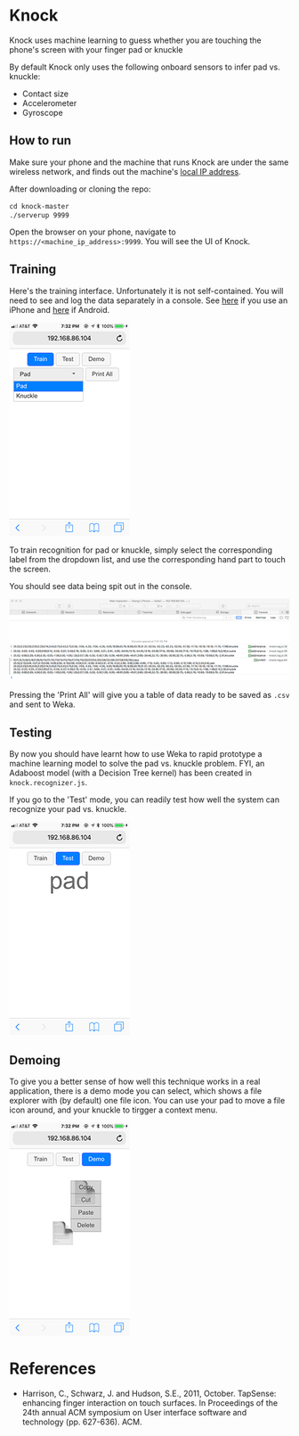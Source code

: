 # Knock
Knock uses machine learning to guess whether you are touching the phone's screen with your finger pad or knuckle

By default Knock only uses the following onboard sensors to infer pad vs. knuckle:
- Contact size
- Accelerometer
- Gyroscope

## How to run
Make sure your phone and the machine that runs Knock are under the same wireless network, and finds out the machine's [local IP address](https://lifehacker.com/5833108/how-to-find-your-local-and-external-ip-address).

After downloading or cloning the repo:
```shell
cd knock-master
./serverup 9999
```

Open the browser on your phone, navigate to ```https://<machine_ip_address>:9999```. You will see the UI of Knock.

## Training
Here's the training interface. Unfortunately it is not self-contained. You will need to see and log the data separately in a console. See [here](https://medium.com/@mattcroak718/debugging-your-iphone-mobile-web-app-using-safari-development-tools-71240657c487) if you use an iPhone and [here](https://blog.campvanilla.com/debug-website-on-mobile-device-5c27c8809d39) if Android.

![train](assets/screenshot_train.png)

To train recognition for pad or knuckle, simply select the corresponding label from the dropdown list, and use the corresponding hand part to touch the screen.

You should see data being spit out in the console.

![safari](assets/screenshot_safari.tiff)

Pressing the 'Print All' will give you a table of data ready to be saved as ```.csv``` and sent to Weka.

## Testing
By now you should have learnt how to use Weka to rapid prototype a machine learning model to solve the pad vs. knuckle problem. FYI, an Adaboost model (with a Decision Tree kernel) has been created in ```knock.recognizer.js```.

If you go to the 'Test' mode, you can readily test how well the system can recognize your pad vs. knuckle.

![train](assets/screenshot_test.png)

## Demoing
To give you a better sense of how well this technique works in a real application, there is a demo mode you can select, which shows a file explorer with (by default) one file icon. You can use your pad to move a file icon around, and your knuckle to tirgger a context menu.

![train](assets/screenshot_demo.png)

# References
* Harrison, C., Schwarz, J. and Hudson, S.E., 2011, October. TapSense: enhancing finger interaction on touch surfaces. In Proceedings of the 24th annual ACM symposium on User interface software and technology (pp. 627-636). ACM.
